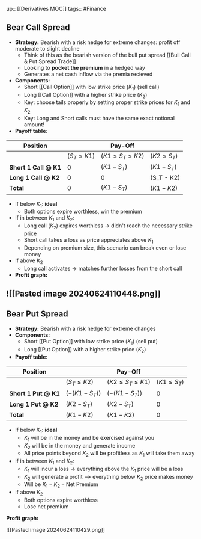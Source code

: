 up:: [[Derivatives MOC]]
tags:: #Finance 
## Bear Call Spread
- **Strategy:** Bearish with a risk hedge for extreme changes: profit off moderate to slight decline
	- Think of this as the bearish version of the bull put spread [[Bull Call & Put Spread Trade]]
	- Looking to **pocket the premium** in a hedged way
	- Generates a net cash inflow via the premia recieved
- **Components:** 
	- Short [[Call Option]] with low strike price ($K_1$) (sell call)
	- Long [[Call Option]] with a higher strike price $(K_2)$
	- Key: choose tails properly by setting proper strike prices for $K_1$ and $K_2$
	- Key: Long and Short calls must have the same exact notional amount!
- **Payoff table:**

| Position              |                   | Pay-Off                   |                   |
| --------------------- | ----------------- | ------------------------- | ----------------- |
|                       | $( S_T \leq K1 )$ | $( K1 \leq S_T \leq K2 )$ | $( K2 \leq S_T )$ |
| **Short 1 Call @ K1** | 0                 | $(K1 - S_T)$              | $(K1 - S_T)$      |
| **Long 1 Call @ K2**  | 0                 | 0                         | \(S_T - K2\)      |
| **Total**             | 0                 | $(K1 - S_T)$              | $(K1 - K2)$       |

- If below $K_1$: **ideal**
	- Both options expire worthless, win the premium
- If in between $K_1$ and $K_2$:
	- Long call ($K_2$) expires worthless -> didn't reach the necessary strike price
	- Short call takes a loss as price appreciates above $K_1$
	- Depending on premium size, this scenario can break even or lose money
- If above $K_2$
	- Long call activates -> matches further losses from the short call
- **Profit graph:**

![[Pasted image 20240624110448.png]]
- 
## Bear Put Spread
- **Strategy:** Bearish with a risk hedge for extreme changes
- **Components:** 
	- Short [[Put Option]] with low strike price ($K_1$) (sell put)
	- Long [[Put Option]] with a higher strike price $(K_2)$
- **Payoff table:**

| Position             |                   | Pay-Off                   |                   |
| -------------------- | ----------------- | ------------------------- | ----------------- |
|                      | $( S_T \leq K2 )$ | $( K2 \leq S_T \leq K1 )$ | $( K1 \leq S_T )$ |
| **Short 1 Put @ K1** | $( -(K1 - S_T))$  | $( -(K1 - S_T))$          | 0                 |
| **Long 1 Put @ K2**  | $(K2 - S_T)$      | $(K2 - S_T)$              | 0                 |
| **Total**            | $( K1 - K2 )$     | $( K1 - K2 )$             | 0                 |

- If below $K_1$: **ideal**
	- $K_1$ will be in the money and be exercised against you
	- $K_2$ will be in the money and generate income
	- All price points beyond $K_2$ will be profitless as $K_1$ will take them away
- If in between $K_1$ and $K_2$:
	- $K_1$ will incur a loss -> everything above the $K_1$ price will be a loss
	- $K_2$ will generate a profit --> everything below $K_2$ price makes money
	- Will be $K_1-K_2 -\text{Net Premium}$
- If above $K_2$
	- Both options expire worthless
	- Lose net premium

**Profit graph:**

![[Pasted image 20240624110429.png]]






